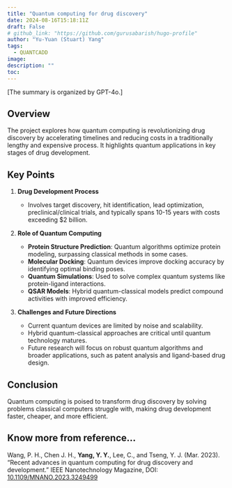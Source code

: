 ```yaml
---
title: "Quantum computing for drug discovery"
date: 2024-08-16T15:18:11Z
draft: False
# github_link: "https://github.com/gurusabarish/hugo-profile"
author: "Yu-Yuan (Stuart) Yang"
tags:
  - QUANTCADD
image: 
description: ""
toc: 
---
```

[The summary is organized by GPT-4o.]

## Overview 
The project explores how quantum computing is revolutionizing drug discovery by accelerating timelines and reducing costs in a traditionally lengthy and expensive process. It highlights quantum applications in key stages of drug development.

## Key Points

1. **Drug Development Process**
   - Involves target discovery, hit identification, lead optimization, preclinical/clinical trials, and typically spans 10-15 years with costs exceeding $2 billion.

2. **Role of Quantum Computing**
   - **Protein Structure Prediction**: Quantum algorithms optimize protein modeling, surpassing classical methods in some cases.
   - **Molecular Docking**: Quantum devices improve docking accuracy by identifying optimal binding poses.
   - **Quantum Simulations**: Used to solve complex quantum systems like protein-ligand interactions.
   - **QSAR Models**: Hybrid quantum-classical models predict compound activities with improved efficiency.

3. **Challenges and Future Directions**
   - Current quantum devices are limited by noise and scalability.
   - Hybrid quantum-classical approaches are critical until quantum technology matures.
   - Future research will focus on robust quantum algorithms and broader applications, such as patent analysis and ligand-based drug design.

## Conclusion
Quantum computing is poised to transform drug discovery by solving problems classical computers struggle with, making drug development faster, cheaper, and more efficient.


## Know more from reference...
Wang, P. H., Chen J. H., **Yang, Y. Y.**, Lee, C., and Tseng, Y. J. (Mar. 2023). “Recent advances in quantum computing for drug discovery and development.” IEEE Nanotechnology Magazine, DOI: [10.1109/MNANO.2023.3249499](https://doi.org/10.1109/MNANO.2023.3249499) 